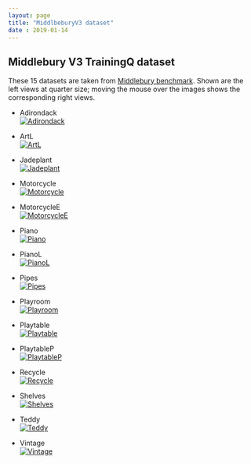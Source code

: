```yaml
---
layout: page
title: "MiddlbeburyV3 dataset" 
date : 2019-01-14
---
```


## Middlebury V3 TrainingQ dataset

These 15 datasets are taken from [Middlebury benchmark](http://vision.middlebury.edu/stereo/data/). 
Shown are the left views at quarter size; moving the mouse over the images shows the corresponding 
right views.

- Adirondack  
<a href="#" id="Adirondack"> <img title="Adirondack" src="/files/stereo-datasets/MiddleburyV3/trainingQ/image_0/Adirondack.png" onmouseover="this.src='/files/stereo-datasets/MiddleburyV3/trainingQ/image_1/Adirondack.png'" onmouseout="this.src='/files/stereo-datasets/MiddleburyV3/trainingQ/image_0/Adirondack.png'"/></a>

- ArtL  
<a href="#" id="ArtL"> <img title="ArtL" src="/files/stereo-datasets/MiddleburyV3/trainingQ/image_0/ArtL.png" onmouseover="this.src='/files/stereo-datasets/MiddleburyV3/trainingQ/image_1/ArtL.png'" onmouseout="this.src='/files/stereo-datasets/MiddleburyV3/trainingQ/image_0/ArtL.png'" class = "center"/></a>

- Jadeplant  
<a href="#" id="Jadeplant"> <img title="Jadeplant" src="/files/stereo-datasets/MiddleburyV3/trainingQ/image_0/Jadeplant.png" onmouseover="this.src='/files/stereo-datasets/MiddleburyV3/trainingQ/image_1/Jadeplant.png'" onmouseout="this.src='/files/stereo-datasets/MiddleburyV3/trainingQ/image_0/Jadeplant.png'" class = "center"/></a>

- Motorcycle  
<a href="#" id="Motorcycle"> <img title="Motorcycle" src="/files/stereo-datasets/MiddleburyV3/trainingQ/image_0/Motorcycle.png" onmouseover="this.src='/files/stereo-datasets/MiddleburyV3/trainingQ/image_1/Motorcycle.png'" onmouseout="this.src='/files/stereo-datasets/MiddleburyV3/trainingQ/image_0/Motorcycle.png'" class = "center"/></a>

- MotorcycleE  
<a href="#" id="MotorcycleE"> <img title="MotorcycleE" src="/files/stereo-datasets/MiddleburyV3/trainingQ/image_0/MotorcycleE.png" onmouseover="this.src='/files/stereo-datasets/MiddleburyV3/trainingQ/image_1/MotorcycleE.png'" onmouseout="this.src='/files/stereo-datasets/MiddleburyV3/trainingQ/image_0/MotorcycleE.png'" class = "center"/></a>

- Piano  
<a href="#" id="Piano"> <img title="Piano" src="/files/stereo-datasets/MiddleburyV3/trainingQ/image_0/Piano.png" onmouseover="this.src='/files/stereo-datasets/MiddleburyV3/trainingQ/image_1/Piano.png'" onmouseout="this.src='/files/stereo-datasets/MiddleburyV3/trainingQ/image_0/Piano.png'" class = "center"/></a>

- PianoL  
<a href="#" id="PianoL"> <img title="PianoL" src="/files/stereo-datasets/MiddleburyV3/trainingQ/image_0/PianoL.png" onmouseover="this.src='/files/stereo-datasets/MiddleburyV3/trainingQ/image_1/PianoL.png'" onmouseout="this.src='/files/stereo-datasets/MiddleburyV3/trainingQ/image_0/PianoL.png'" class = "center"/></a>

- Pipes  
<a href="#" id="Pipes"> <img title="Pipes" src="/files/stereo-datasets/MiddleburyV3/trainingQ/image_0/Pipes.png" onmouseover="this.src='/files/stereo-datasets/MiddleburyV3/trainingQ/image_1/Pipes.png'" onmouseout="this.src='/files/stereo-datasets/MiddleburyV3/trainingQ/image_0/Pipes.png'" class = "center"/></a>

- Playroom   
<a href="#" id="Playroom"> <img title="Playroom" src="/files/stereo-datasets/MiddleburyV3/trainingQ/image_0/Playroom.png" onmouseover="this.src='/files/stereo-datasets/MiddleburyV3/trainingQ/image_1/Playroom.png'" onmouseout="this.src='/files/stereo-datasets/MiddleburyV3/trainingQ/image_0/Playroom.png'" class = "center"/></a>

- Playtable  
<a href="#" id="Playtable"> <img title="Playtable" src="/files/stereo-datasets/MiddleburyV3/trainingQ/image_0/Playtable.png" onmouseover="this.src='/files/stereo-datasets/MiddleburyV3/trainingQ/image_1/Playtable.png'" onmouseout="this.src='/files/stereo-datasets/MiddleburyV3/trainingQ/image_0/Playtable.png'" class = "center"/></a>

- PlaytableP  
<a href="#" id="PlaytableP"> <img title="PlaytableP" src="/files/stereo-datasets/MiddleburyV3/trainingQ/image_0/PlaytableP.png" onmouseover="this.src='/files/stereo-datasets/MiddleburyV3/trainingQ/image_1/PlaytableP.png'" onmouseout="this.src='/files/stereo-datasets/MiddleburyV3/trainingQ/image_0/PlaytableP.png'" class = "center"/></a>

- Recycle  
<a href="#" id="Recycle"> <img title="Recycle" src="/files/stereo-datasets/MiddleburyV3/trainingQ/image_0/Recycle.png" onmouseover="this.src='/files/stereo-datasets/MiddleburyV3/trainingQ/image_1/Recycle.png'" onmouseout="this.src='/files/stereo-datasets/MiddleburyV3/trainingQ/image_0/Recycle.png'" class = "center"/></a>

- Shelves  
<a href="#" id="Shelves"> <img title="Shelves" src="/files/stereo-datasets/MiddleburyV3/trainingQ/image_0/Shelves.png" onmouseover="this.src='/files/stereo-datasets/MiddleburyV3/trainingQ/image_1/Shelves.png'" onmouseout="this.src='/files/stereo-datasets/MiddleburyV3/trainingQ/image_0/Shelves.png'" class = "center"/></a>

- Teddy  
<a href="#" id="Teddy"> <img title="Teddy" src="/files/stereo-datasets/MiddleburyV3/trainingQ/image_0/Teddy.png" onmouseover="this.src='/files/stereo-datasets/MiddleburyV3/trainingQ/image_1/Teddy.png'" onmouseout="this.src='/files/stereo-datasets/MiddleburyV3/trainingQ/image_0/Teddy.png'" class = "center"/></a>

- Vintage  
<a href="#" id="Vintage"> <img title="Vintage" src="/files/stereo-datasets/MiddleburyV3/trainingQ/image_0/Vintage.png" onmouseover="this.src='/files/stereo-datasets/MiddleburyV3/trainingQ/image_1/Vintage.png'" onmouseout="this.src='/files/stereo-datasets/MiddleburyV3/trainingQ/image_0/Vintage.png'" class = "center"/></a>
